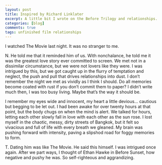 ```yaml
---
layout: post
title: Inspired by Richard Linklater
excerpt: A little bit I wrote on the Before Trilogy and relationships. This was a quick freewrite (10 mins). Unfinished.
categories: [blog]
comments: true
tags: unfinished film relationships
---
```

I watched The Movie last night. It was no stranger to me.

N.
He told me that it reminded him of us. With nonchalance, he told me it was the greatest love story ever committed to screen. We met not in a dissimilar circumstance, but we were not lovers like they were. I was intrigued by this, but we got caught up in the flurry of temptation and neglect, the push and pull that drives relationships into dust. I don’t remember the night we met as vividly as I think I should. Do all memories become coated with rust if you don’t commit them to paper? I didn’t write much then, I was too busy living. Maybe that’s the way it should be.

I remember my eyes wide and innocent, my heart a little devious… cautious but begging to be let out. I had been awake for over twenty hours at that point, but the body chugs on when the mind is alert. We talked for hours, letting each other slowly fall in love with each other as the sun rose. I lost myself in the chaotic, messy, dirty streets of Bangkok, but it felt so vivacious and full of life with every breath we gleaned. My brain was pushing forward with intensity, paving a slipshod road for foggy memories to form.

T.
Dating him was like The Movie. He said this himself. I was intrigued once again. After we part ways, I thought of Ethan Hawke in Before Sunset, how negative and pushy he was. So self-righteous and aggrandizing.
